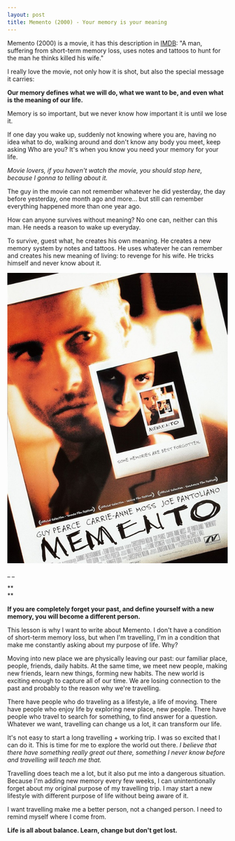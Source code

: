 ```yaml
---
layout: post
title: Memento (2000) - Your memory is your meaning
---
```

Memento (2000) is a movie, it has this description in [IMDB][0]: "A man, suffering from short-term memory loss, uses notes and tattoos to hunt for the man he thinks killed his wife."

  
I really love the movie, not only how it is shot, but also the special message it carries:

  
**Our memory defines what we will do, what we want to be, and even what is the meaning of our life.**

  
Memory is so important, but we never know how important it is until we lose it.

If one day you wake up, suddenly not knowing where you are, having no idea what to do, walking around and don't know any body you meet, keep asking Who are you? It's when you know you need your memory for your life.

  
_Movie lovers, if you haven't watch the movie, you should stop here, because I gonna to telling about it._

  
The guy in the movie can not remember whatever he did yesterday, the day before yesterday, one month ago and more... but still can remember everything happened more than one year ago.

How can anyone survives without meaning? No one can, neither can this man. He needs a reason to wake up everyday.

To survive, guest what, he creates his own meaning. He creates a new memory system by notes and tattoos. He uses whatever he can remember and creates his new meaning of living: to revenge for his wife. He tricks himself and never know about it.

  
  
![](/images/808f2b49-6a8d-40cc-b7d4-04798f893ed2/memento-movie_poster-02.jpeg)

  
\_ \_

**  
**

**If you are completely forget your past, and define yourself with a new memory, you will become a different person.**  

  
This lesson is why I want to write about Memento. I don't have a condition of short-term memory loss, but when I'm travelling, I'm in a condition that make me constantly asking about my purpose of life. Why?

  
Moving into new place we are physically leaving our past: our familiar place, people, friends, daily habits. At the same time, we meet new people, making new friends, learn new things, forming new habits. The new world is exciting enough to capture all of our time. We are losing connection to the past and probably to the reason why we're travelling.

  
There have people who do traveling as a lifestyle, a life of moving. There have people who enjoy life by exploring new place, new people. There have people who travel to search for something, to find answer for a question. Whatever we want, travelling can change us a lot, it can transform our life.

  
It's not easy to start a long travelling + working trip. I was so excited that I can do it. This is time for me to explore the world out there. _I believe that there have something really great out there, something I never know before and travelling will teach me that._

  
Travelling does teach me a lot, but it also put me into a dangerous situation. Because I'm adding new memory every few weeks, I can unintentionally forget about my original purpose of my travelling trip. I may start a new lifestyle with different purpose of life without being aware of it. 

  
I want travelling make me a better person, not a changed person. I need to remind myself where I come from.

  
**Life is all about balance. Learn, change but don't get lost.**


[0]: http://www.imdb.com/title/tt0209144/